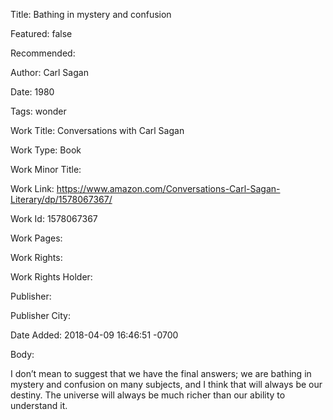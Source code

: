 Title: Bathing in mystery and confusion

Featured: false

Recommended: 

Author: Carl Sagan

Date: 1980

Tags: wonder

Work Title: Conversations with Carl Sagan

Work Type: Book

Work Minor Title:  

Work Link: https://www.amazon.com/Conversations-Carl-Sagan-Literary/dp/1578067367/

Work Id:  1578067367

Work Pages:  

Work Rights:  

Work Rights Holder:  

Publisher:  

Publisher City:  

Date Added: 2018-04-09 16:46:51 -0700

Body:

I don’t mean to suggest that we have the final answers; we are bathing in mystery and confusion on many subjects, and I think that will always be our destiny. The universe will always be much richer than our ability to understand it.


